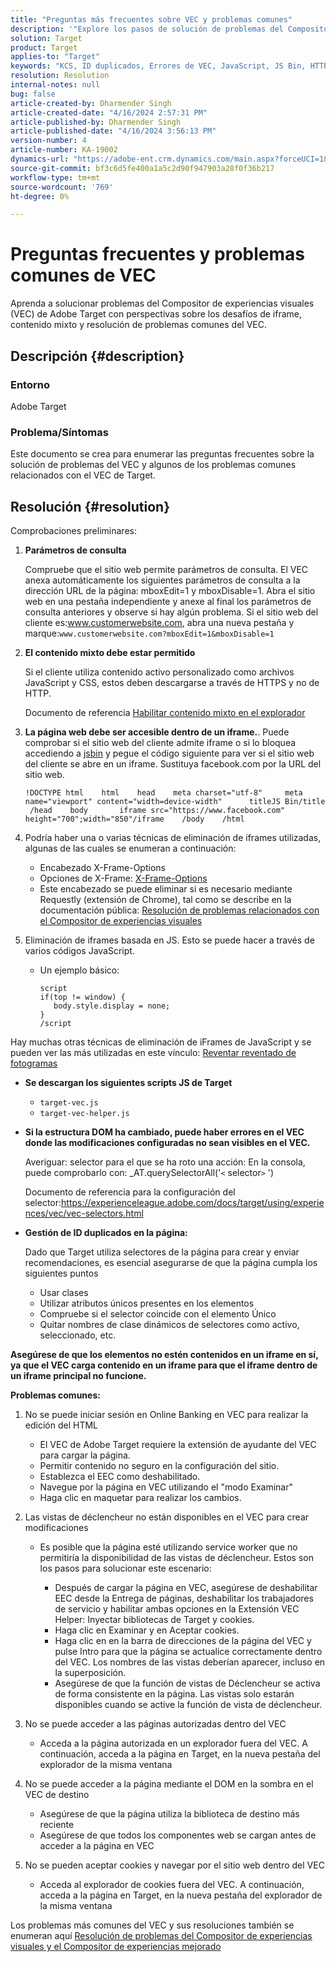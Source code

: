 ```yaml
---
title: "Preguntas más frecuentes sobre VEC y problemas comunes"
description: '"Explore los pasos de solución de problemas del Compositor de experiencias visuales (VEC) de Adobe Target y aprenda a gestionar problemas de iframe y contenido mixto".'
solution: Target
product: Target
applies-to: "Target"
keywords: "KCS, ID duplicados, Errores de VEC, JavaScript, JS Bin, HTTPS, HTTP, CSS, Estructura DOM, EEC, Problemas de carga de VEC, Shadow DOM, Componentes web, FAQ"
resolution: Resolution
internal-notes: null
bug: false
article-created-by: Dharmender Singh
article-created-date: "4/16/2024 2:57:31 PM"
article-published-by: Dharmender Singh
article-published-date: "4/16/2024 3:56:13 PM"
version-number: 4
article-number: KA-19002
dynamics-url: "https://adobe-ent.crm.dynamics.com/main.aspx?forceUCI=1&pagetype=entityrecord&etn=knowledgearticle&id=1bad9da0-01fc-ee11-a1fe-6045bd026dc7"
source-git-commit: bf3c6d5fe400a1a5c2d90f947903a28f0f36b217
workflow-type: tm+mt
source-wordcount: '769'
ht-degree: 0%

---
```


# Preguntas frecuentes y problemas comunes de VEC


Aprenda a solucionar problemas del Compositor de experiencias visuales (VEC) de Adobe Target con perspectivas sobre los desafíos de iframe, contenido mixto y resolución de problemas comunes del VEC.

## Descripción {#description}


### Entorno

Adobe Target

### Problema/Síntomas

Este documento se crea para enumerar las preguntas frecuentes sobre la solución de problemas del VEC y algunos de los problemas comunes relacionados con el VEC de Target.


## Resolución {#resolution}


Comprobaciones preliminares:

1. <b>Parámetros de consulta</b>

   Compruebe que el sitio web permite parámetros de consulta. El VEC anexa automáticamente los siguientes parámetros de consulta a la dirección URL de la página: mboxEdit=1 y mboxDisable=1. Abra el sitio web en una pestaña independiente y anexe al final los parámetros de consulta anteriores y observe si hay algún problema. Si el sitio web del cliente es:www.customerwebsite.com, abra una nueva pestaña y marque:`www.customerwebsite.com?mboxEdit=1&mboxDisable=1`
2. <b>El contenido mixto debe estar permitido</b>

   Si el cliente utiliza contenido activo personalizado como archivos JavaScript y CSS, estos deben descargarse a través de HTTPS y no de HTTP.

   Documento de referencia [Habilitar contenido mixto en el explorador](https://experienceleague.adobe.com/docs/target/using/experiences/vec/troubleshoot-composer/mixed-content.html?lang=en)
3. <b>La página web debe ser accesible dentro de un iframe.</b>. Puede comprobar si el sitio web del cliente admite iframe o si lo bloquea accediendo a [jsbin](https://jsbin.com/) y pegue el código siguiente para ver si el sitio web del cliente se abre en un iframe. Sustituya facebook.com por la URL del sitio web.






   ```
   !DOCTYPE html    html    head    meta charset="utf-8"     meta name="viewport" content="width=device-width"      titleJS Bin/title     /head    body       iframe src="https://www.facebook.com" height="700";width="850"/iframe    /body    /html
   ```




4. Podría haber una o varias técnicas de eliminación de iframes utilizadas, algunas de las cuales se enumeran a continuación:
   - Encabezado X-Frame-Options
   - Opciones de X-Frame: [X-Frame-Options](https://developer.mozilla.org/en-US/docs/Web/HTTP/Headers/X-Frame-Options)
   - Este encabezado se puede eliminar si es necesario mediante Requestly (extensión de Chrome), tal como se describe en la documentación pública: [Resolución de problemas relacionados con el Compositor de experiencias visuales](https://experienceleague.adobe.com/docs/target/using/experiences/vec/troubleshoot-composer/troubleshooting-issues-related-to-the-visual-experience-composer-vec.html?lang=en)
5. Eliminación de iframes basada en JS. Esto se puede hacer a través de varios códigos JavaScript.
   - Un ejemplo básico: 

     ```
     script
     if(top != window) {
        body.style.display = none;    
     }
     /script
     ```

Hay muchas otras técnicas de eliminación de iFrames de JavaScript y se pueden ver las más utilizadas en este vínculo: [Reventar reventado de fotogramas](https://seclab.stanford.edu/websec/framebusting/framebust.pdf)


- <b>Se descargan los siguientes scripts JS de Target</b>

   - `target-vec.js`
   - `target-vec-helper.js`
- <b>Si la estructura DOM ha cambiado, puede haber errores en el VEC donde las modificaciones configuradas no sean visibles en el VEC.</b>

  Averiguar: selector para el que se ha roto una acción: En la consola, puede comprobarlo con: _AT.querySelectorAll(&#39;`<` selector`>` &#39;)

  Documento de referencia para la configuración del selector:https://experienceleague.adobe.com/docs/target/using/experiences/vec/vec-selectors.html
- <b>Gestión de ID duplicados en la página:</b>

  Dado que Target utiliza selectores de la página para crear y enviar recomendaciones, es esencial asegurarse de que la página cumpla los siguientes puntos

   - Usar clases
   - Utilizar atributos únicos presentes en los elementos
   - Compruebe si el selector coincide con el elemento Único
   - Quitar nombres de clase dinámicos de selectores como activo, seleccionado, etc.


<b>Asegúrese de que los elementos no estén contenidos en un iframe en sí, ya que el VEC carga contenido en un iframe para que el iframe dentro de un iframe principal no funcione.</b>

<b>Problemas comunes: </b>

1. No se puede iniciar sesión en Online Banking en VEC para realizar la edición del HTML
   - El VEC de Adobe Target requiere la extensión de ayudante del VEC para cargar la página.
   - Permitir contenido no seguro en la configuración del sitio.
   - Establezca el EEC como deshabilitado.
   - Navegue por la página en VEC utilizando el &quot;modo Examinar&quot;
   - Haga clic en maquetar para realizar los cambios.
2. Las vistas de déclencheur no están disponibles en el VEC para crear modificaciones

   - Es posible que la página esté utilizando service worker que no permitiría la disponibilidad de las vistas de déclencheur. Estos son los pasos para solucionar este escenario:

      - Después de cargar la página en VEC, asegúrese de deshabilitar EEC desde la Entrega de páginas, deshabilitar los trabajadores de servicio y habilitar ambas opciones en la Extensión VEC Helper: Inyectar bibliotecas de Target y cookies.
      - Haga clic en Examinar y en Aceptar cookies.
      - Haga clic en en la barra de direcciones de la página del VEC y pulse Intro para que la página se actualice correctamente dentro del VEC. Los nombres de las vistas deberían aparecer, incluso en la superposición.
      - Asegúrese de que la función de vistas de Déclencheur se activa de forma consistente en la página. Las vistas solo estarán disponibles cuando se active la función de vista de déclencheur.
3. No se puede acceder a las páginas autorizadas dentro del VEC

   - Acceda a la página autorizada en un explorador fuera del VEC. A continuación, acceda a la página en Target, en la nueva pestaña del explorador de la misma ventana
4. No se puede acceder a la página mediante el DOM en la sombra en el VEC de destino

   - Asegúrese de que la página utiliza la biblioteca de destino más reciente
   - Asegúrese de que todos los componentes web se cargan antes de acceder a la página en VEC
5. No se pueden aceptar cookies y navegar por el sitio web dentro del VEC

   - Acceda al explorador de cookies fuera del VEC. A continuación, acceda a la página en Target, en la nueva pestaña del explorador de la misma ventana


Los problemas más comunes del VEC y sus resoluciones también se enumeran aquí
[Resolución de problemas del Compositor de experiencias visuales y el Compositor de experiencias mejorado](https://experienceleague.adobe.com/docs/target/using/experiences/vec/troubleshoot-composer/troubleshoot-composer.html?lang=en)
